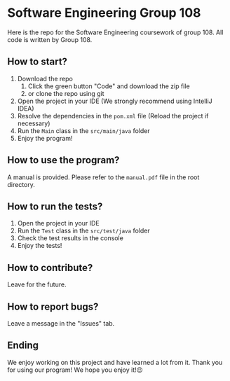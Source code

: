 # Software Engineering Group 108
Here is the repo for the Software Engineering coursework of group 108. All code is written by Group 108.

## How to start?
1. Download the repo
   1. Click the green button "Code" and download the zip file
   2. or clone the repo using git
2. Open the project in your IDE (We strongly recommend using IntelliJ IDEA)
3. Resolve the dependencies in the `pom.xml` file (Reload the project if necessary)
4. Run the `Main` class in the `src/main/java` folder
5. Enjoy the program!

## How to use the program?
A manual is provided. Please refer to the `manual.pdf` file in the root directory.

## How to run the tests?
1. Open the project in your IDE
2. Run the `Test` class in the `src/test/java` folder
3. Check the test results in the console
4. Enjoy the tests!

## How to contribute?
Leave for the future.

## How to report bugs?
Leave a message in the "Issues" tab.

## Ending
We enjoy working on this project and have learned a lot from it.
Thank you for using our program! We hope you enjoy it!😉

